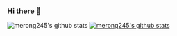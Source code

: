 ### Hi there 👋

<!--
**merong245/merong245** is a ✨ _special_ ✨ repository because its `README.md` (this file) appears on your GitHub profile.

Here are some ideas to get you started:

- 🔭 I’m currently working on ...
- 🌱 I’m currently learning ...
- 👯 I’m looking to collaborate on ...
- 🤔 I’m looking for help with ...
- 💬 Ask me about ...
- 📫 How to reach me: ...
- 😄 Pronouns: ...
- ⚡ Fun fact: ...
-->
![merong245's github stats](https://github-readme-stats.vercel.app/api?username=merong245&show_icons=true)
[![merong245's github stats](https://github-readme-stats.vercel.app/api/top-langs/?username=merong245&show_icons=true&hide_border=true&title_color=004386&icon_color=004386&layout=compact)](https://github.com/merong245)
